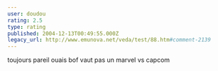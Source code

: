 ```yaml
---
user: doudou
rating: 2.5
type: rating
published: 2004-12-13T00:49:55.000Z
legacy_url: http://www.emunova.net/veda/test/88.htm#comment-2139
---
```

toujours pareil ouais bof vaut pas un marvel vs capcom